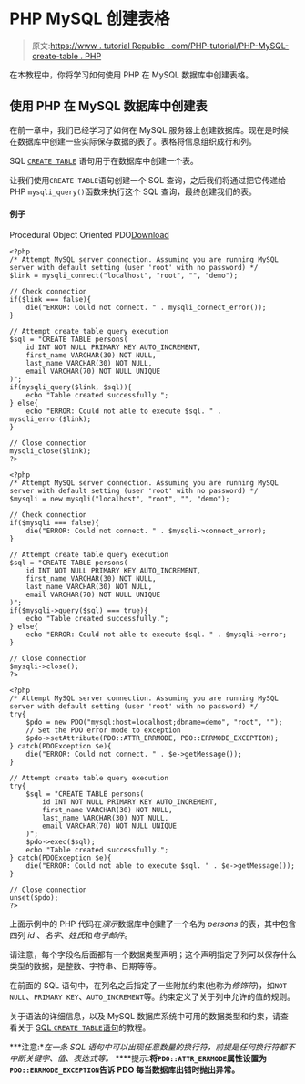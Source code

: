 # PHP MySQL 创建表格

> 原文:[https://www . tutorial Republic . com/PHP-tutorial/PHP-MySQL-create-table . PHP](https://www.tutorialrepublic.com/php-tutorial/php-mysql-create-table.php)

在本教程中，你将学习如何使用 PHP 在 MySQL 数据库中创建表格。

## 使用 PHP 在 MySQL 数据库中创建表

在前一章中，我们已经学习了如何在 MySQL 服务器上创建数据库。现在是时候在数据库中创建一些实际保存数据的表了。表格将信息组织成行和列。

SQL [`CREATE TABLE`](../sql-tutorial/sql-create-table-statement.php) 语句用于在数据库中创建一个表。

让我们使用`CREATE TABLE`语句创建一个 SQL 查询，之后我们将通过把它传递给 PHP `mysqli_query()`函数来执行这个 SQL 查询，最终创建我们的表。

#### 例子

Procedural Object Oriented PDO[Download](../examples/bin/download-source.php?topic=php&file=create-mysql-table "Download Source Code")

```
<?php
/* Attempt MySQL server connection. Assuming you are running MySQL
server with default setting (user 'root' with no password) */
$link = mysqli_connect("localhost", "root", "", "demo");

// Check connection
if($link === false){
    die("ERROR: Could not connect. " . mysqli_connect_error());
}

// Attempt create table query execution
$sql = "CREATE TABLE persons(
    id INT NOT NULL PRIMARY KEY AUTO_INCREMENT,
    first_name VARCHAR(30) NOT NULL,
    last_name VARCHAR(30) NOT NULL,
    email VARCHAR(70) NOT NULL UNIQUE
)";
if(mysqli_query($link, $sql)){
    echo "Table created successfully.";
} else{
    echo "ERROR: Could not able to execute $sql. " . mysqli_error($link);
}

// Close connection
mysqli_close($link);
?>
```

```
<?php
/* Attempt MySQL server connection. Assuming you are running MySQL
server with default setting (user 'root' with no password) */
$mysqli = new mysqli("localhost", "root", "", "demo");

// Check connection
if($mysqli === false){
    die("ERROR: Could not connect. " . $mysqli->connect_error);
}

// Attempt create table query execution
$sql = "CREATE TABLE persons(
    id INT NOT NULL PRIMARY KEY AUTO_INCREMENT,
    first_name VARCHAR(30) NOT NULL,
    last_name VARCHAR(30) NOT NULL,
    email VARCHAR(70) NOT NULL UNIQUE
)";
if($mysqli->query($sql) === true){
    echo "Table created successfully.";
} else{
    echo "ERROR: Could not able to execute $sql. " . $mysqli->error;
}

// Close connection
$mysqli->close();
?>
```

```
<?php
/* Attempt MySQL server connection. Assuming you are running MySQL
server with default setting (user 'root' with no password) */
try{
    $pdo = new PDO("mysql:host=localhost;dbname=demo", "root", "");
    // Set the PDO error mode to exception
    $pdo->setAttribute(PDO::ATTR_ERRMODE, PDO::ERRMODE_EXCEPTION);
} catch(PDOException $e){
    die("ERROR: Could not connect. " . $e->getMessage());
}

// Attempt create table query execution
try{
    $sql = "CREATE TABLE persons(
        id INT NOT NULL PRIMARY KEY AUTO_INCREMENT,
        first_name VARCHAR(30) NOT NULL,
        last_name VARCHAR(30) NOT NULL,
        email VARCHAR(70) NOT NULL UNIQUE
    )";    
    $pdo->exec($sql);
    echo "Table created successfully.";
} catch(PDOException $e){
    die("ERROR: Could not able to execute $sql. " . $e->getMessage());
}

// Close connection
unset($pdo);
?>
```

上面示例中的 PHP 代码在*演示*数据库中创建了一个名为 *persons* 的表，其中包含四列 *id* 、*名字*、*姓氏*和*电子邮件*。

请注意，每个字段名后面都有一个数据类型声明；这个声明指定了列可以保存什么类型的数据，是整数、字符串、日期等等。

在前面的 SQL 语句中，在列名之后指定了一些附加约束(也称为*修饰符*)，如`NOT NULL`、`PRIMARY KEY`、`AUTO_INCREMENT`等。约束定义了关于列中允许的值的规则。

关于语法的详细信息，以及 MySQL 数据库系统中可用的数据类型和约束，请查看关于 [SQL `CREATE TABLE`语句](../sql-tutorial/sql-create-table-statement.php)的教程。

 ***注意:**在一条 SQL 语句中可以出现任意数量的换行符，前提是任何换行符都不中断关键字、值、表达式等。*  ****提示:**将`PDO::ATTR_ERRMODE`属性设置为`PDO::ERRMODE_EXCEPTION`告诉 PDO 每当数据库出错时抛出异常。**